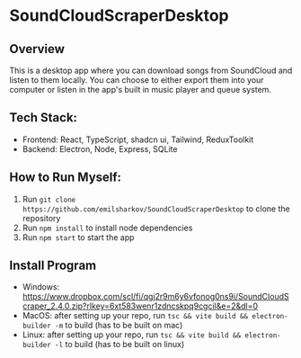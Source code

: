 # SoundCloudScraperDesktop
## Overview
This is a desktop app where you can download songs from SoundCloud and listen to them locally. You can choose to either export them into your computer or listen in the app's built in music player and queue system.

## Tech Stack:
- Frontend: React, TypeScript, shadcn ui, Tailwind, ReduxToolkit
- Backend: Electron, Node, Express, SQLite

## How to Run Myself:
1. Run ```git clone https://github.com/emilsharkov/SoundCloudScraperDesktop``` to clone the repository
2. Run ```npm install``` to install node dependencies
3. Run ```npm start``` to start the app

## Install Program
- Windows: https://www.dropbox.com/scl/fi/qgj2r9m6y6vfonog0ns9i/SoundCloudScraper_2.4.0.zip?rlkey=6xt583wenr1zdncskpq9cgcil&e=2&dl=0
- MacOS: after setting up your repo, run ```tsc && vite build && electron-builder -m``` to build (has to be built on mac)
- Linux: after setting up your repo, run ```tsc && vite build && electron-builder -l``` to build (has to be built on linux)